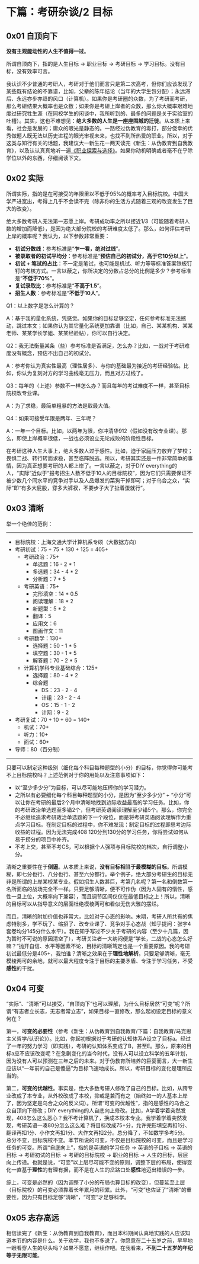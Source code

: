 # 下篇：考研杂谈/2 目标

## 0x01 自顶向下

**没有主观能动性的人生不值得一过**。

所谓自顶向下，指的是人生目标 → 职业目标 → 考研目标 → 学习目标。没有目标，没有效率可言。

我认识不少普通的考研人，考研对于他们而言只是第二次高考，但你们应该发现了某些既有结论的不靠谱，比如，父辈的陈年结论（当年的大学生包分配）；永远滞后、永远亦步亦趋的风口（计算机）。如果你是考研圈的众数，为了考研而考研，那么考研结果大概率也是众数；如果你是考研上岸者的众数，那么你大概率艰难地度过研究牲生涯（在同校学生的闲谈中，我所听到的、最多的问题是关于实验室的吐槽）。其实，这也不难想见：**绝大多数的人生是一座座围城的迁徙**。从本质上来看，社会是发展的；庸众的眼光是静态的。一路经过伪教育的毒打，部分侥幸的优秀做题人既无法以历史进程的眼光审视未来，也找不到所热爱的职业。所以，对于这类与知行有关的话题，我建议大一新生花一两天读完《新生：从伪教育到自我教育》，以及认认真真地听一遍[《职业探索与选择》](https://www.xuetangx.com/course/THU07111000433)。如果你动机明确或者毫不在乎除学位以外的东西，仔细阅读下文。

## 0x02 实际

所谓实际，指的是在可接受的年限里以不低于95%的概率考入目标院校。中国大学严进宽出，考得上几乎不会读不完（除非你的生活方式随着三观的改变发生了巨大的改变）。

绝大多数考研人无法第一志愿上岸。考研成功率之所以接近1/3（可能随着考研人数的增加而降低），是因为绝大部分院校的考研难度太低了。那么，如何评估考研上岸的概率呢？我认为，以下参数非常重要：

- **初试分数线**：参考标准是“**乍一看，绝对过线**”。
- **被录取者的初试平均分**：参考标准是“**预估自己的初试分，高于它10分以上**”。
- **初试 + 笔试的占比**：不一定是笔试，也可能是机试、听力等等标准答案铁板钉钉的考核方式。一言以蔽之，你所决定的分数占总分的比例是多少？参考标准是“**不低于70%**”。
- **复试录取比**：参考标准是“**不高于1.5**”。
- **招生人数**：参考标准是“**不低于10人**”。

Q1：以上数字是怎么计算的？

A：基于我的量化系统，凭感觉。如果你的目标足够坚定，任何参考标准无法撼动，跳过本文；如果你认为其它量化系统更加靠谱（比如，自己、某某机构、某某老师、某某学长学姐、某某经验帖），你可以自行决定。

Q2：我无法衡量某条（些）参考标准是否满足，怎么办？比如，一战对于考研难度没有概念，预估不出自己的初试分。

A：参考你认为真实性最高（理性居多）、与你的基础最为接近的考研经验帖。比如，你认为复刻对方的学习曲线毫无压力，而且对方过线了。

Q3：每年的（上述）参数不一样怎么办？而且每年的考试难度不一样，甚至目标院校改专业课。

A：为了求稳，最简单粗暴的方法是取最大值。

Q4：如果可接受年限是两年、三年呢？

A：一年一个目标。比如，以两年为限，你冲清华912（假如没有改专业课）。那么，即使上岸概率很低，一战也必须设立无论成败的阶段性目标。

在考研这种人生大事上，绝大多数人过于感性。比如，迫于家庭压力放弃了梦校；畏惧二战、转行转而求稳，甚至临阵脱逃。所以，考研其实还是一件非常简单的事情，因为真正想要考研的人都上岸了。一言以蔽之，对于DIY everything的人，“实际”近似于“报考招生人数不低于10人的目标院校”，因为它们只需要保证不被少数几个同水平的竞争对手以及人品爆发的菜狗干掉即可；对于乌合之众，“实际”即“有多大屁股，穿多大裤衩，不要步子大了扯着蛋就行”。

## 0x03 清晰

举一个绝佳的范例：

---

- 目标院校：上海交通大学计算机系专硕（大数据方向）
- 考研初试：75 + 75 + 130 + 125 = 405+
  - 考研政治：75+
    - 单选题：16 - 2 * 1
    - 多选题：34 - 4 * 2
    - 分析题：7 * 5
  - 考研英语：75+
    - 完形填空：14 * 0.5
    - 阅读理解：18 * 2
    - 新题型：5 * 2
    - 翻译：5
    - 应用文：6
    - 图画作文：11
  - 考研数学：130+
    - 选择题：50 - 1 * 5
    - 填空题：30 - 1 * 5
    - 解答题：70 - 2 * 5
  - 计算机学科专业基础综合：125+
    - 选择题：80 - 4 * 2
    - 综合题
      - DS：23 - 2 - 4
      - 计组：23 - 2 - 4
      - OS：15 - 1 - 2
      - 计网：9 - 2
- 考研复试：70 + 10 + 60 = 140+
  - 机试：70+
  - 听力：10+
  - 面试：60+
- 导师：80（百分制）

---

只要可以制定这种级别（细化每个科目每种题型的小分）的目标，你觉得你可能考不上目标院校吗？上述范例对于你的用处以及注意事项如下：

- 以“至少多少分”为目标，可以尽可能地压榨你的学习潜力。
- 之所以有必要细化每个科目每种题型的小分，是因为“至少多少分” + “小分”可以让你在考研的最后2个月中清晰地找到边际收益最高的学习任务。比如，你的考研政治单选题至多错2个，但考研英语阅读理解至少错5个。那么，你完全不必继续追求考研政治单选题的下一个段位，而是将考研英语阅读理解作为重点学习目标。在制定目标的过程中，你不难发现：制定目标的过程即思考边际收益的过程。因为无法完成408 120分到130分的学习任务，你将尝试如何从易于捞分的项目中补齐。
- 不考上交，甚至不考CS，可以根据个人强项与目标院校的档次，自行调整小分。

清晰之重要性在于**倒逼**。从本质上来说，**没有目标相当于最模糊的目标**。所谓模糊，即七分也行、八分也行、甚至六分都行。举个例子，绝大部分考研生的目标无非是所谓的上岸某校某专业。假如招生人数甚巨，考第几名呢？第一名和倒数第一名所面临的战场完全不一样。只要足够清晰，便不可作伪（因为人固有的惰性，感性一旦上位，大概率向下兼容），而且调节区间仅仅在最低目标之上！所以，清晰的目标可以从指导意义的层面杜绝模棱两可和看似无伤大雅的摆烂。

而且，清晰的附加价值也非常大，比如对于心态的影响。末期，考研人所共有的焦虑特别多，学不玩了、缩招了、改专业课了、竞争对手心态战（知乎提问：张宇4套卷均分145分什么水平）。我在知乎写过不少关于考研的内容（至少十几篇，因为暂时不可说的原因清空了），考研关注者一大纳闷便是“学长，二战的心态怎么好嘛？”抛开自信、水平等因素不论，目标的清晰笃定也是一个重要原因。我的考研初试最低分是405+，我怕谁？清晰之效果在于**理性地解析**。只要足够清晰，毫无模棱两可的余地，就可以最大程度专注于目标的主要矛盾、专注于学习任务，不受**感性**的干扰。

## 0x04 可变

“实际”、“清晰”可以接受，“自顶向下”也可以理解，为什么目标居然“可变”呢？所谓“有志者立长志，无志者常立志”，如果目标一直修改，那么起初设定目标的意义何在？

第一，**可变的必要性**（参考《新生：从伪教育到自我教育/下篇：自我教育/马克思主义哲学/认识论》）。比如，你起初根据对于考研的认知体系A设立了目标a。经过了一年的努力学习（即实践），考研的认知体系变成了B，甚至E。那么，原来的目标a应不应该改变呢？在急剧变化的当今时代，没有人可以设立科学的五年计划，因为没有人可以预测在三年之后的未来。对于伪教育所培养的巨婴而言，大一新生应该以“一年前的自己是傻逼”为目标飞速地成长。所以，考研目标的变化是理所应当的。

第二，**可变的优越性**。事实是，绝大多数考研人修改了自己的目标。比如，从跨专业改成了本专业，从外校改成了本校，抑或是兼而有之（始终如一的人基本上岸了，因为坚定是乌合之众的反义词）。所谓“可变的优越性”，指的是感性的乌合之众自顶向下修改；DIY everything的人自底向上修改。比如，A学着学着突然发现，408怎么这么恶心？我不考计算机了，换成本校本专业。我学着学着突然发现，考研英语一凑80分怎么这么难？将目标改成75+分，允许完形填空再扣1分、翻译再扣1分、小作文再扣1分、大作文再扣2分。总分降了，不如数学多考5分。总分不变，目标院校不变。本节所说的可变，不仅是目标院校的可变，而且是学习任务的可变。所谓“自底向上”，指的是英语的学习任务 → 英语的子目标 → 英语的目标 → 考研初试的目标 → 考研的目标院校 → 职业的目标 → 人生的目标，层层向上传递。也就是说，“可变”以上层尽可能不变的原则，调整下层的布局，使得变化一直基于**理性**的有理有据，而不是在人生的岔路口处**感性**地迈出错误的一步。

综上，可变是必然的（因为调整了小分的布局也算目标的改变），但蔓延至上层（目标院校）的可变必须靠着长年累月的积累。此外，“可变”也佐证了“清晰”的重要性，因为只有目标足够“清晰”，“可变”才足够科学。

## 0x05 志存高远

相信读完了《新生：从伪教育到自我教育》，而且本科期间认真地实践的人应该知道本节的内容是什么。关于劝学，我也不多说了。你愿意在二十五岁之前，早早地一眼看穿人生的尽头吗？如果不愿意，继续作吧。在我看来，**不到二十五岁的年纪等于无限可能**。